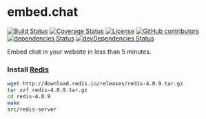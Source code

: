 # embed.chat

[![Build Status](https://travis-ci.org/super3/chat.svg?branch=master)](https://travis-ci.org/super3/chat)
[![Coverage Status](https://coveralls.io/repos/github/super3/chat/badge.svg?branch=master)](https://coveralls.io/github/super3/chat?branch=master)
[![License](https://img.shields.io/badge/license-AGPLv3-blue.svg?label=license)](https://github.com/Storj/super3/chat/blob/master/LICENSE)
[![GitHub contributors](https://img.shields.io/github/contributors/super3/chat.svg)](https://gitHub.com//super3/chat/graphs/contributors/)
[![dependencies Status](https://david-dm.org/super3/chat/status.svg)](https://david-dm.org/super3/chat)
[![devDependencies Status](https://david-dm.org/super3/chat/dev-status.svg)](https://david-dm.org/super3/chat?type=dev)

Embed chat in your website in less than 5 minutes.

### Install [Redis](https://redis.io/)
```bash
wget http://download.redis.io/releases/redis-4.0.9.tar.gz
tar xzf redis-4.0.9.tar.gz
cd redis-4.0.9
make
src/redis-server
```
